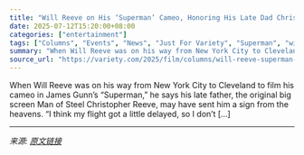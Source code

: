 ```yaml
---
title: "Will Reeve on His ‘Superman’ Cameo, Honoring His Late Dad Christopher and Why the Family Embraces Every New Man of Steel: ‘We’re Rooting for Everybody to Succeed’"
date: 2025-07-12T15:20:00+08:00
categories: ["entertainment"]
tags: ["Columns", "Events", "News", "Just For Variety", "Superman", "will reeve"]
summary: "When Will Reeve was on his way from New York City to Cleveland to film his cameo in James Gunn’s “Superman,” he says his late father, the original big screen Man of Steel Christopher Reeve, may have s"
source_url: "https://variety.com/2025/film/columns/will-reeve-superman-cameo-christopher-reeve-1236452411/"
---
```


When Will Reeve was on his way from New York City to Cleveland to film his cameo in James Gunn’s “Superman,” he says his late father, the original big screen Man of Steel Christopher Reeve, may have sent him a sign from the heavens. “I think my flight got a little delayed, so I don&#8217;t [&#8230;]

---

*来源: [原文链接](https://variety.com/2025/film/columns/will-reeve-superman-cameo-christopher-reeve-1236452411/)*
